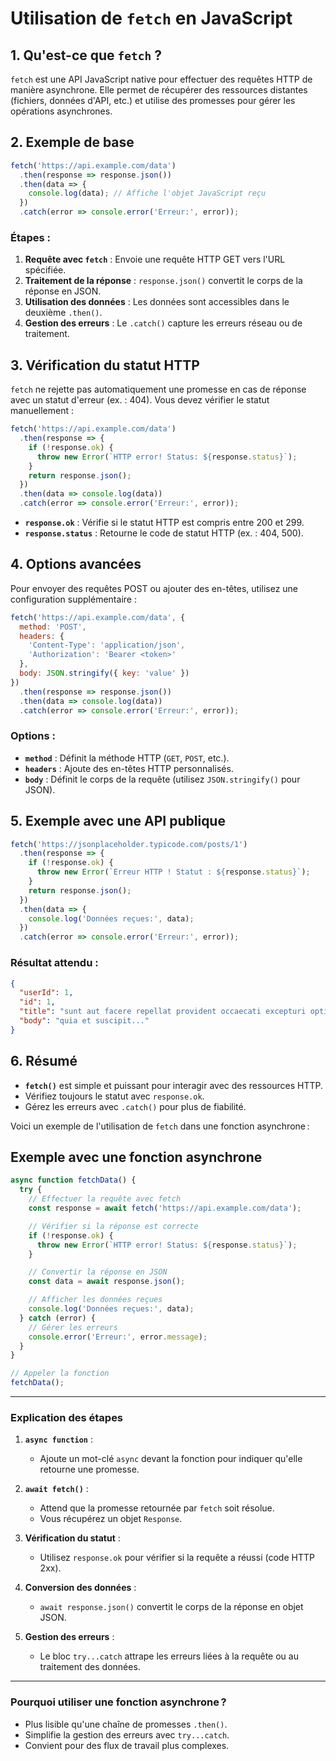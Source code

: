 
# Utilisation de `fetch` en JavaScript

## 1. Qu'est-ce que `fetch` ?
`fetch` est une API JavaScript native pour effectuer des requêtes HTTP de manière asynchrone. Elle permet de récupérer des ressources distantes (fichiers, données d'API, etc.) et utilise des promesses pour gérer les opérations asynchrones.

## 2. Exemple de base

```javascript
fetch('https://api.example.com/data')
  .then(response => response.json())
  .then(data => {
    console.log(data); // Affiche l'objet JavaScript reçu
  })
  .catch(error => console.error('Erreur:', error));
```

### Étapes :
1. **Requête avec `fetch`** : Envoie une requête HTTP GET vers l'URL spécifiée.
2. **Traitement de la réponse** : `response.json()` convertit le corps de la réponse en JSON.
3. **Utilisation des données** : Les données sont accessibles dans le deuxième `.then()`.
4. **Gestion des erreurs** : Le `.catch()` capture les erreurs réseau ou de traitement.

## 3. Vérification du statut HTTP

`fetch` ne rejette pas automatiquement une promesse en cas de réponse avec un statut d'erreur (ex. : 404). Vous devez vérifier le statut manuellement :

```javascript
fetch('https://api.example.com/data')
  .then(response => {
    if (!response.ok) {
      throw new Error(`HTTP error! Status: ${response.status}`);
    }
    return response.json();
  })
  .then(data => console.log(data))
  .catch(error => console.error('Erreur:', error));
```

- **`response.ok`** : Vérifie si le statut HTTP est compris entre 200 et 299.
- **`response.status`** : Retourne le code de statut HTTP (ex. : 404, 500).

## 4. Options avancées

Pour envoyer des requêtes POST ou ajouter des en-têtes, utilisez une configuration supplémentaire :

```javascript
fetch('https://api.example.com/data', {
  method: 'POST',
  headers: {
    'Content-Type': 'application/json',
    'Authorization': 'Bearer <token>'
  },
  body: JSON.stringify({ key: 'value' })
})
  .then(response => response.json())
  .then(data => console.log(data))
  .catch(error => console.error('Erreur:', error));
```

### Options :
- **`method`** : Définit la méthode HTTP (`GET`, `POST`, etc.).
- **`headers`** : Ajoute des en-têtes HTTP personnalisés.
- **`body`** : Définit le corps de la requête (utilisez `JSON.stringify()` pour JSON).

## 5. Exemple avec une API publique

```javascript
fetch('https://jsonplaceholder.typicode.com/posts/1')
  .then(response => {
    if (!response.ok) {
      throw new Error(`Erreur HTTP ! Statut : ${response.status}`);
    }
    return response.json();
  })
  .then(data => {
    console.log('Données reçues:', data);
  })
  .catch(error => console.error('Erreur:', error));
```

### Résultat attendu :
```json
{
  "userId": 1,
  "id": 1,
  "title": "sunt aut facere repellat provident occaecati excepturi optio reprehenderit",
  "body": "quia et suscipit..."
}
```

## 6. Résumé
- **`fetch()`** est simple et puissant pour interagir avec des ressources HTTP.
- Vérifiez toujours le statut avec `response.ok`.
- Gérez les erreurs avec `.catch()` pour plus de fiabilité.

Voici un exemple de l'utilisation de `fetch` dans une fonction asynchrone :

## Exemple avec une fonction asynchrone

```javascript
async function fetchData() {
  try {
    // Effectuer la requête avec fetch
    const response = await fetch('https://api.example.com/data');

    // Vérifier si la réponse est correcte
    if (!response.ok) {
      throw new Error(`HTTP error! Status: ${response.status}`);
    }

    // Convertir la réponse en JSON
    const data = await response.json();

    // Afficher les données reçues
    console.log('Données reçues:', data);
  } catch (error) {
    // Gérer les erreurs
    console.error('Erreur:', error.message);
  }
}

// Appeler la fonction
fetchData();
```

---

### Explication des étapes

1. **`async function`** :  
   - Ajoute un mot-clé `async` devant la fonction pour indiquer qu'elle retourne une promesse.  

2. **`await fetch()`** :  
   - Attend que la promesse retournée par `fetch` soit résolue.  
   - Vous récupérez un objet `Response`.  

3. **Vérification du statut** :  
   - Utilisez `response.ok` pour vérifier si la requête a réussi (code HTTP 2xx).  

4. **Conversion des données** :  
   - `await response.json()` convertit le corps de la réponse en objet JSON.  

5. **Gestion des erreurs** :  
   - Le bloc `try...catch` attrape les erreurs liées à la requête ou au traitement des données.

---

### Pourquoi utiliser une fonction asynchrone ?

- Plus lisible qu'une chaîne de promesses `.then()`.
- Simplifie la gestion des erreurs avec `try...catch`.
- Convient pour des flux de travail plus complexes.


